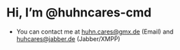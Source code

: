 # Hi, I’m @huhncares-cmd
- You can contact me at huhn.cares@gmx.de (Email) and huhcares@jabber.de (Jabber/XMPP)